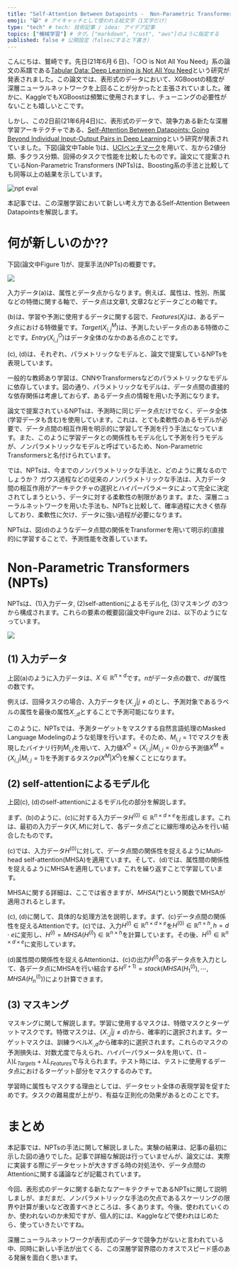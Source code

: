 ```yaml
---
title: "Self-Attention Between Datapoints -  Non-Parametric Transformers の解説" # 記事のタイトル
emoji: "😸" # アイキャッチとして使われる絵文字（1文字だけ）
type: "tech" # tech: 技術記事 / idea: アイデア記事
topics: ["機械学習"] # タグ。["markdown", "rust", "aws"]のように指定する
published: false # 公開設定（falseにすると下書き）
---
```


こんにちは、鷲崎です。先日(21年6月６日)、「○○ is Not All You Need」系の論文の系譜である[Tabular Data: Deep Learning is Not All You Need](https://arxiv.org/abs/2106.03253)という研究が発表されました。この論文では、表形式のデータにおいて、XGBoostの精度が深層ニューラルネットワークを上回ることが分かったと主張されていました。確かに、KaggleでもXGBoostは頻繁に使用されますし、チューニングの必要性がないことも嬉しいとこです。

しかし、この2日前(21年6月4日)に、表形式のデータで、競争力ある新たな深層学習アーキテクチャである、[Self-Attention Between Datapoints: Going Beyond Individual Input-Output Pairs in Deep Learning](https://arxiv.org/abs/2106.02584)という研究が発表されていました。下図(論文中Table 1)は、[UCIベンチマーク](http://archive.ics.uci.edu/ml/index.php)を用いて、左から2値分類、多クラス分類、回帰のタスクで性能を比較したものです。論文にて提案されているNon-Parametric Transformers (NPTs)は、Boosting系の手法と比較しても同等以上の結果を示しています。


![npt eval](https://storage.googleapis.com/zenn-user-upload/36fa10ff0670b2b5388f5ee2.png)

本記事では、この深層学習において新しい考え方であるSelf-Attention Between Datapointsを解説します。

# 何が新しいのか??

下図(論文中Figure 1)が、提案手法(NPTs)の概要です。

![](https://storage.googleapis.com/zenn-user-upload/e92297f2092121422d352d1f.png)

入力データ(a)は、属性とデータ点からなります。例えば、属性は、性別、所属などの特徴に関する軸で、データ点は文章1, 文章2などデータごとの軸です。

(b)は、学習や予測に使用するデータに関する図で、$Features(X_i)$は、あるデータ点における特徴量です。$Target(X_{i,j}^M)$は、予測したいデータ点のある特徴のことです。$Entry(X_{i,j}^O)$はデータ全体のなかのある点のことです。

(c), (d)は、それぞれ、パラメトリックなモデルと、論文で提案しているNPTsを表現しています。

一般的な教師あり学習は、CNNやTransformersなどのパラメトリックなモデルに依存しています。図の通り、パラメトリックなモデルは、データ点間の直接的な依存関係は考慮しておらず、あるデータ点の情報を用いた予測になります。

論文で提案されているNPTsは、予測時に同じデータ点だけでなく、データ全体(学習データも含む)を使用しています。これは、とても柔軟性のあるモデルが必要で、データ点間の相互作用を明示的に学習して予測を行う手法になっています。また、このように学習データとの関係性もモデル化して予測を行うモデルが、ノンパラメトリックなモデルと呼ばているため、Non-Parametric Transformersと名付けられています。



では、NPTsは、今までのノンパラメトリックな手法と、どのように異なるのでしょうか？ ガウス過程などの従来のノンパラメトリックな手法は、入力データ間の相互作用がアーキテクチャの選択とハイパーパラメータによって完全に決定されてしまうという、データに対する柔軟性の制限があります。また、深層ニューラルネットワークを用いた手法も、NPTsと比較して、確率過程に大きく依存しており、柔軟性に欠け、データに強い過程が必要になります。

NPTsは、図(d)のようなデータ点間の関係をTransformerを用いて明示的(直接的)に学習することで、予測性能を改善しています。

# Non-Parametric Transformers (NPTs)

NPTsは、(1)入力データ, (2)self-attentionによるモデル化, (3)マスキング の3つから構成されます。これらの要素の概要図(論文中Figure 2)は、以下のようになっています。

![](https://storage.googleapis.com/zenn-user-upload/ae23e016bec21c440057a0cf.png)

## (1) 入力データ

上図(a)のように入力データは、$X \in \mathbb{R}^{n \times d}$です。$n$がデータ点の数で、$d$が属性の数です。

例えば、回帰タスクの場合、入力データを$\left\{ X_{:,j} | j \neq d \right\}$とし、予測対象であるラベルの属性を最後の属性$X_{:,d}$とすることで予測可能になります。

このように、NPTsでは、予測ターゲットをマスクする自然言語処理のMasked Language Modelingのような処理を行います。そのため、$M_{i,j} = 1$でマスクを表現したバイナリ行列$M_{i,j}$を用いて、入力値$X^O = \left\{ X_{i,j} | M_{i,j} = 0 \right\}$から予測値$X^M = \left\{ X_{i,j} | M_{i,j} = 1 \right\}$を予測するタスク$p(X^M | X^O)$を解くことになります。

## (2) self-attentionによるモデル化

上図(c), (d)のself-attentionによるモデル化の部分を解説します。

まず、(b)のように、(c)に対する入力データ$H^{(0)} \in \mathbb{R}^{n \times d \times e}$を形成します。これは、最初の入力データ$(X, M)$に対して、各データ点ごとに線形埋め込みを行い結合したものです。

(c)では、入力データ$H^{(0)}$に対して、データ点間の関係性を捉えるようにMulti-head self-attention(MHSA)を適用ています。そして、(d)では、属性間の関係性を捉えるようにMHSAを適用しています。これを繰り返すことで学習しています。

MHSAに関する詳細は、ここでは省きますが、$MHSA(*)$という関数でMHSAが適用されるとします。

(c), (d)に関して、具体的な処理方法を説明します。まず、(c)データ点間の関係性を捉えるAttentionです。(c)では、入力$H^{(l)} \in \mathbb{R}^{n \times d \times e}$を$H^{(0)} \in \mathbb{R}^{n \times h}, h=d \cdot e$に変形し、$H^{(l)} = MHSA(H^{(l)}) \in \mathbb{R}^{n \times h}$を計算しています。その後、$H^{(l)} \in \mathbb{R}^{n \times d \times e}$に変形しています。

(d)属性間の関係性を捉えるAttentionは、(c)の出力$H^{(l)}$の各データ点を入力として、各データ点にMHSAを行い結合する$H^{(l+1)} = stack(MHSA(H^{(l)}_1), \cdots, MHSA(H^{(l)}_n))$により計算できます。

## (3) マスキング

マスキングに関して解説します。学習に使用するマスクは、特徴マスクとターゲットマスクです。特徴マスクは、$\left\{ X_{:,j} | j \neq d \right\}$から、確率的に選択されます。ターゲットマスクは、訓練ラベル$X_{:,d}$から確率的に選択されます。これらのマスクの予測損失は、対数尤度で与えられ、ハイパーパラメータ$\lambda$を用いて、$(1-\lambda)L_{Targets} + \lambda L_{Features}$で与えられます。テスト時には、テストに使用するデータ点におけるターゲット部分をマスクするのみです。

学習時に属性もマスクする理由としては、データセット全体の表現学習を促すためです。タスクの難易度が上がり、有益な正則化の効果があるとのことです。

# まとめ

本記事では、NPTsの手法に関して解説しました。実験の結果は、記事の最初に示した図の通りでした。記事で詳細な解説は行っていませんが、論文には、実際に実装する際にデータセットが大きすぎる時の対処法や、データ点間のAttentionに関する議論などが記載されています。

今回、表形式のデータに関する新たなアーキテクチャであるNPTsに関して説明しましが、まだまだ、ノンパラメトリックな手法の欠点であるスケーリングの限界や計算が重いなど改善すべきところは、多くあります。今後、使われていくのか、使われないのか未知ですが、個人的には、Kaggleなどで使われはじめたら、使っていきたいですね。

深層ニューラルネットワークが表形式のデータで競争力がないと言われている中、同時に新しい手法が出てくる、この深層学習界隈のカオスでスピード感のある発展を面白く思います。

